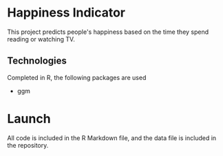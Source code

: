 # Happiness Indicator

This project predicts people's happiness based on the time they spend reading or watching TV. 

## Technologies

Completed in R, the following packages are used
 - ggm
 
# Launch

All code is included in the R Markdown file, and the data file is included in the repository. 
